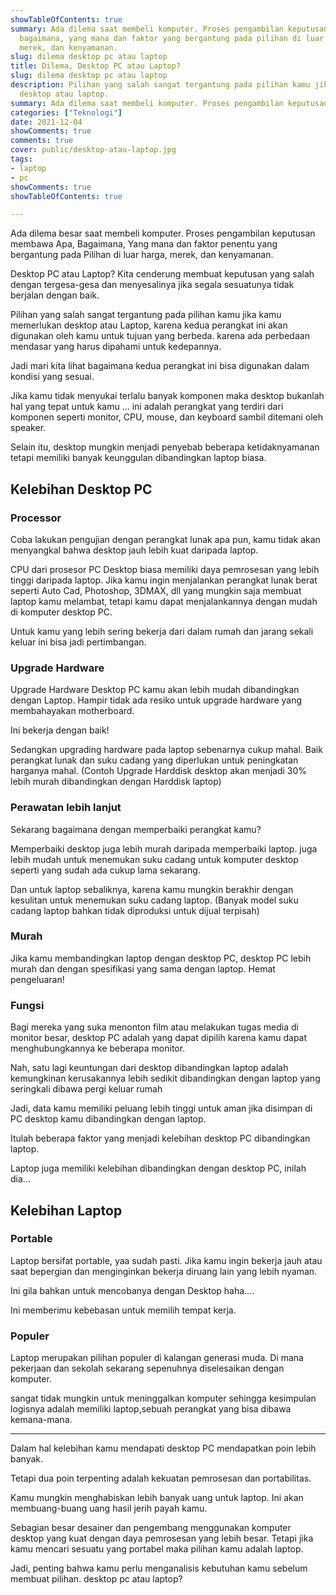 ```yaml
---
showTableOfContents: true
summary: Ada dilema saat membeli komputer. Proses pengambilan keputusan membawa
  bagaimana, yang mana dan faktor yang bergantung pada pilihan di luar harga,
  merek, dan kenyamanan.
slug: dilema desktop pc atau laptop
title: Dilema, Desktop PC atau Laptop?
slug: dilema desktop pc atau laptop
description: Pilihan yang salah sangat tergantung pada pilihan kamu jika kamu memerlukan
  desktop atau laptop.
summary: Ada dilema saat membeli komputer. Proses pengambilan keputusan membawa bagaimana, yang mana dan faktor yang bergantung pada pilihan di luar harga, merek, dan kenyamanan.
categories: ["Teknologi"]
date: 2021-12-04
showComments: true
comments: true
cover: public/desktop-atau-laptop.jpg
tags:
- laptop
- pc
showComments: true
showTableOfContents: true

---
```

Ada dilema besar saat membeli komputer. Proses pengambilan keputusan membawa Apa, Bagaimana, Yang mana dan faktor penentu yang bergantung pada Pilihan di luar harga, merek, dan kenyamanan.

Desktop PC atau Laptop? Kita cenderung membuat keputusan yang salah dengan tergesa-gesa dan menyesalinya jika segala sesuatunya tidak berjalan dengan baik.

Pilihan yang salah sangat tergantung pada pilihan kamu jika kamu memerlukan desktop atau Laptop, karena kedua perangkat ini akan digunakan oleh kamu untuk tujuan yang berbeda. karena ada perbedaan mendasar yang harus dipahami untuk kedepannya.

<div>
<script async src="https://pagead2.googlesyndication.com/pagead/js/adsbygoogle.js?client=ca-pub-1028861450285140"
     crossorigin="anonymous"></script>
<!-- Iklan horizontal -->
<ins class="adsbygoogle"
     style="display:block"
     data-ad-client="ca-pub-1028861450285140"
     data-ad-slot="1294831496"
     data-ad-format="auto"
     data-full-width-responsive="true"></ins>
<script>
     (adsbygoogle = window.adsbygoogle || []).push({});
</script>
</div>

Jadi mari kita lihat bagaimana kedua perangkat ini bisa digunakan dalam kondisi yang sesuai.

Jika kamu tidak menyukai terlalu banyak komponen maka desktop bukanlah hal yang tepat untuk kamu … ini adalah perangkat yang terdiri dari komponen seperti monitor, CPU, mouse, dan keyboard sambil ditemani oleh speaker.

Selain itu, desktop mungkin menjadi penyebab beberapa ketidaknyamanan tetapi memiliki banyak keunggulan dibandingkan laptop biasa.

## Kelebihan Desktop PC

### Processor

Coba lakukan pengujian dengan perangkat lunak apa pun, kamu tidak akan menyangkal bahwa desktop jauh lebih kuat daripada laptop.

CPU dari prosesor PC Desktop biasa memiliki daya pemrosesan yang lebih tinggi daripada laptop. Jika kamu ingin menjalankan perangkat lunak berat seperti Auto Cad, Photoshop, 3DMAX, dll yang mungkin saja membuat laptop kamu melambat, tetapi kamu dapat menjalankannya dengan mudah di komputer desktop PC.

Untuk kamu yang lebih sering bekerja dari dalam rumah dan jarang sekali keluar ini bisa jadi pertimbangan.

### Upgrade Hardware

Upgrade Hardware Desktop PC kamu akan lebih mudah dibandingkan dengan Laptop. Hampir tidak ada resiko untuk upgrade hardware yang membahayakan motherboard.

Ini bekerja dengan baik!

Sedangkan upgrading hardware pada laptop sebenarnya cukup mahal. Baik perangkat lunak dan suku cadang yang diperlukan untuk peningkatan harganya mahal. (Contoh Upgrade Harddisk desktop akan menjadi 30% lebih murah dibandingkan dengan Harddisk laptop)

### Perawatan lebih lanjut

Sekarang bagaimana dengan memperbaiki perangkat kamu?

Memperbaiki desktop juga lebih murah daripada memperbaiki laptop. juga lebih mudah untuk menemukan suku cadang untuk komputer desktop seperti yang sudah ada cukup lama sekarang.

Dan untuk laptop sebaliknya, karena kamu mungkin berakhir dengan kesulitan untuk menemukan suku cadang laptop. (Banyak model suku cadang laptop bahkan tidak diproduksi untuk dijual terpisah)

<div>
<script async src="https://pagead2.googlesyndication.com/pagead/js/adsbygoogle.js?client=ca-pub-1028861450285140"
     crossorigin="anonymous"></script>
<!-- Iklan horizontal -->
<ins class="adsbygoogle"
     style="display:block"
     data-ad-client="ca-pub-1028861450285140"
     data-ad-slot="1294831496"
     data-ad-format="auto"
     data-full-width-responsive="true"></ins>
<script>
     (adsbygoogle = window.adsbygoogle || []).push({});
</script>
</div>

### Murah

Jika kamu membandingkan laptop dengan desktop PC, desktop PC lebih murah dan dengan spesifikasi yang sama dengan laptop. Hemat pengeluaran!

### Fungsi

Bagi mereka yang suka menonton film atau melakukan tugas media di monitor besar, desktop PC adalah yang dapat dipilih karena kamu dapat menghubungkannya ke beberapa monitor.

Nah, satu lagi keuntungan dari desktop dibandingkan laptop adalah kemungkinan kerusakannya lebih sedikit dibandingkan dengan laptop yang seringkali dibawa pergi keluar rumah

Jadi, data kamu memiliki peluang lebih tinggi untuk aman jika disimpan di PC desktop kamu dibandingkan dengan laptop.

Itulah beberapa faktor yang menjadi kelebihan desktop PC dibandingkan laptop.

Laptop juga memiliki kelebihan dibandingkan dengan desktop PC, inilah dia…

## Kelebihan Laptop

### Portable

Laptop bersifat portable, yaa sudah pasti. Jika kamu ingin bekerja jauh atau saat bepergian dan menginginkan bekerja diruang lain yang lebih nyaman.

Ini gila bahkan untuk mencobanya dengan Desktop haha….

Ini memberimu kebebasan untuk memilih tempat kerja.

### Populer

Laptop merupakan pilihan populer di kalangan generasi muda. Di mana pekerjaan dan sekolah sekarang sepenuhnya diselesaikan dengan komputer.

sangat tidak mungkin untuk meninggalkan komputer sehingga kesimpulan logisnya adalah memiliki laptop,sebuah perangkat yang bisa dibawa kemana-mana.

***

Dalam hal kelebihan kamu mendapati desktop PC mendapatkan poin lebih banyak.

Tetapi dua poin terpenting adalah kekuatan pemrosesan dan portabilitas.

Kamu mungkin menghabiskan lebih banyak uang untuk laptop. Ini akan membuang-buang uang hasil jerih payah kamu.

Sebagian besar desainer dan pengembang menggunakan komputer desktop yang kuat dengan daya pemrosesan yang lebih besar. Tetapi jika kamu mencari sesuatu yang portabel maka pilihan kamu adalah laptop.

Jadi, penting bahwa kamu perlu menganalisis kebutuhan kamu sebelum membuat pilihan. desktop pc atau laptop?
<div>
<script async src="https://pagead2.googlesyndication.com/pagead/js/adsbygoogle.js?client=ca-pub-1028861450285140"
     crossorigin="anonymous"></script>
<!-- Iklan horizontal -->
<ins class="adsbygoogle"
     style="display:block"
     data-ad-client="ca-pub-1028861450285140"
     data-ad-slot="1294831496"
     data-ad-format="auto"
     data-full-width-responsive="true"></ins>
<script>
     (adsbygoogle = window.adsbygoogle || []).push({});
</script>
</div>
